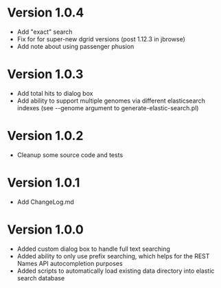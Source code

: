 # Version 1.0.4

- Add "exact" search
- Fix for for super-new dgrid versions (post 1.12.3 in jbrowse)
- Add note about using passenger phusion

# Version 1.0.3

- Add total hits to dialog box
- Add ability to support multiple genomes via different elasticsearch indexes (see --genome argument to generate-elastic-search.pl)

# Version 1.0.2

- Cleanup some source code and tests

# Version 1.0.1

- Add ChangeLog.md

# Version 1.0.0

- Added custom dialog box to handle full text searching
- Added ability to only use prefix searching, which helps for the REST Names API autocompletion purposes
- Added scripts to automatically load existing data directory into elastic search database
